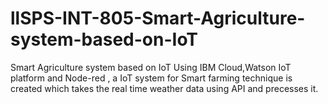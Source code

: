# llSPS-INT-805-Smart-Agriculture-system-based-on-IoT
Smart Agriculture system based on IoT
Using IBM Cloud,Watson IoT platform and Node-red , a IoT system for Smart farming technique is created which takes the real time weather data using API and precesses it. 
